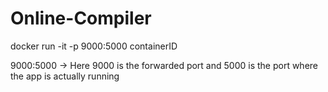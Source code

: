 # Online-Compiler


docker run -it -p 9000:5000 containerID

9000:5000 -> Here 9000 is the forwarded port and 5000 is the port where the app is actually running
